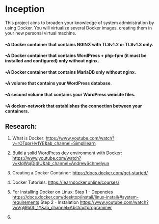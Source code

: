 # Inception

This project aims to broaden your knowledge of system administration by using Docker. You will virtualize several Docker images, creating them in your new personal virtual machine.

#### •A Docker container that contains NGINX with TLSv1.2 or TLSv1.3 only.
#### •A Docker container that contains WordPress + php-fpm (it must be installed and configured) only without nginx.
#### •A Docker container that contains MariaDB only without nginx.
#### •A volume that contains your WordPress database.
#### •A second volume that contains your WordPress website files.
#### •A docker-network that establishes the connection between your containers.


## Research:

1. What is Docker:
https://www.youtube.com/watch?v=rOTqprHv1YE&ab_channel=Simplilearn

2. Build a solid WordPress dev environment with Docker: https://www.youtube.com/watch?v=kIqWxjDj4IU&ab_channel=AndrewSchmelyun

3. Creating a Docker Container:
https://docs.docker.com/get-started/

4. Docker Tutorials:
https://learndocker.online/courses/

5. For Installing Docker on Linux:
	Step 1 - Depencies  https://docs.docker.com/desktop/install/linux-install/#system-requirements
	Step 2 - Instalation https://www.youtube.com/watch?v=Vplj9b0L_1Y&ab_channel=Abstractprogrammer

6. 